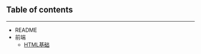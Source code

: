 ## Table of contents
---
- README
- 前端
  - [HTML基础](https://github.com/VendettaMask/NoteBlog/blob/master/%E5%89%8D%E7%AB%AF/html%E5%9F%BA%E7%A1%80.md)